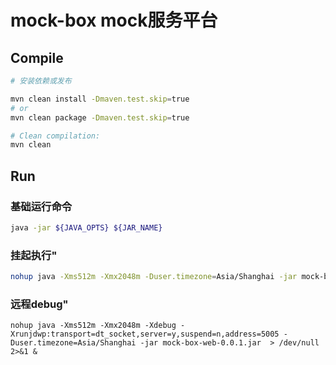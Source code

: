 # mock-box mock服务平台
## Compile
```bash
# 安装依赖或发布

mvn clean install -Dmaven.test.skip=true
# or
mvn clean package -Dmaven.test.skip=true

# Clean compilation:
mvn clean 
```
## Run

### 基础运行命令
```bash
java -jar ${JAVA_OPTS} ${JAR_NAME}
```
### 挂起执行" 
```bash
nohup java -Xms512m -Xmx2048m -Duser.timezone=Asia/Shanghai -jar mock-box-web-0.0.1.jar  > /dev/null 2>&1 &
```

### 远程debug"
```
nohup java -Xms512m -Xmx2048m -Xdebug -Xrunjdwp:transport=dt_socket,server=y,suspend=n,address=5005 -Duser.timezone=Asia/Shanghai -jar mock-box-web-0.0.1.jar  > /dev/null 2>&1 &
```
